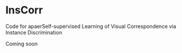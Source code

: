 # InsCorr
Code for apaerSelf-supervised Learning of Visual Correspondence via Instance Discrimination

Coming soon
